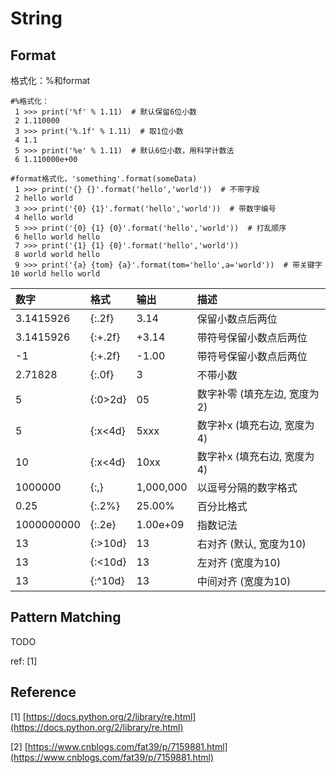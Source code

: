 # String

## **Format**

格式化：%和format

```text
#%格式化：
 1 >>> print('%f' % 1.11)  # 默认保留6位小数
 2 1.110000
 3 >>> print('%.1f' % 1.11)  # 取1位小数
 4 1.1
 5 >>> print('%e' % 1.11)  # 默认6位小数，用科学计数法
 6 1.110000e+00

#format格式化，'something'.format(someData)
 1 >>> print('{} {}'.format('hello','world'))  # 不带字段
 2 hello world
 3 >>> print('{0} {1}'.format('hello','world'))  # 带数字编号
 4 hello world
 5 >>> print('{0} {1} {0}'.format('hello','world'))  # 打乱顺序
 6 hello world hello
 7 >>> print('{1} {1} {0}'.format('hello','world'))
 8 world world hello
 9 >>> print('{a} {tom} {a}'.format(tom='hello',a='world'))  # 带关键字
10 world hello world
```

| 数字 | 格式 | 输出 | 描述 |
| :--- | :--- | :--- | :--- |
| 3.1415926 | {:.2f} | 3.14 | 保留小数点后两位 |
| 3.1415926 | {:+.2f} | +3.14 | 带符号保留小数点后两位 |
| -1 | {:+.2f} | -1.00 | 带符号保留小数点后两位 |
| 2.71828 | {:.0f} | 3 | 不带小数 |
| 5 | {:0&gt;2d} | 05 | 数字补零 \(填充左边, 宽度为2\) |
| 5 | {:x&lt;4d} | 5xxx | 数字补x \(填充右边, 宽度为4\) |
| 10 | {:x&lt;4d} | 10xx | 数字补x \(填充右边, 宽度为4\) |
| 1000000 | {:,} | 1,000,000 | 以逗号分隔的数字格式 |
| 0.25 | {:.2%} | 25.00% | 百分比格式 |
| 1000000000 | {:.2e} | 1.00e+09 | 指数记法 |
| 13 | {:&gt;10d} | 13 | 右对齐 \(默认, 宽度为10\) |
| 13 | {:&lt;10d} | 13 | 左对齐 \(宽度为10\) |
| 13 | {:^10d} | 13 | 中间对齐 \(宽度为10\) |

## Pattern Matching

TODO

ref: \[1\]

## Reference

\[1\] [https://docs.python.org/2/library/re.html](https://docs.python.org/2/library/re.html)

\[2\] [https://www.cnblogs.com/fat39/p/7159881.html](https://www.cnblogs.com/fat39/p/7159881.html)


